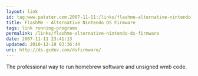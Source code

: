 ```yaml
---
layout: link
id: tag:www.patater.com,2007-11-11:/links/flashme-alternative-nintendo-ds-firmware
title: FlashMe - Alternative Nintendo DS Firmware
tags: link running-programs
permalink: /links/flashme-alternative-nintendo-ds-firmware
date: 2007-11-11 23:41:13
updated: 2010-12-19 03:36:44
uri: http://ds.gcdev.com/dsfirmware/
---
```

The professional way to run homebrew software and unsigned wmb code.
